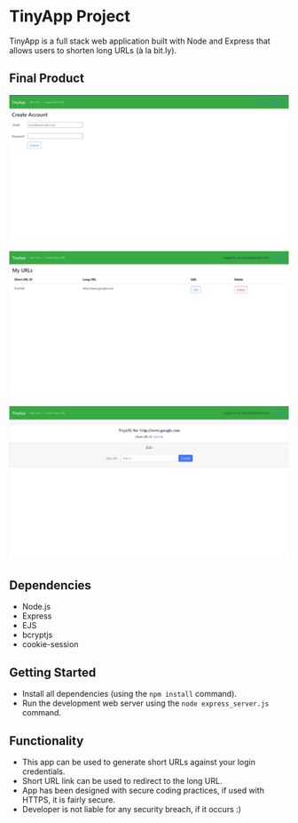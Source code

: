 # TinyApp Project

TinyApp is a full stack web application built with Node and Express that allows users to shorten long URLs (à la bit.ly).

## Final Product

!["registration page"](https://github.com/tajjav/tinyapp/blob/main/docs/Registration-page.png)
!["main urls page showing users short URLs"](https://github.com/tajjav/tinyapp/blob/main/docs/urls-page.png)
!["create new short URL page"](https://github.com/tajjav/tinyapp/blob/main/docs/createNewURL-page.png)

## Dependencies

- Node.js
- Express
- EJS
- bcryptjs
- cookie-session

## Getting Started

- Install all dependencies (using the `npm install` command).
- Run the development web server using the `node express_server.js` command.

## Functionality

- This app can be used to generate short URLs against your login credentials.
- Short URL link can be used to redirect to the long URL.
- App has been designed with secure coding practices, if used with HTTPS, it is fairly secure.
- Developer is not liable for any security breach, if it occurs :)
